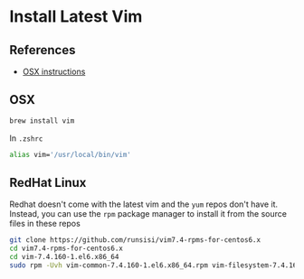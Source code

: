 Install Latest Vim
==================

References
----------
* [OSX instructions](http://stackoverflow.com/questions/33198355/upgrade-to-vim-7-4-in-os-x-el-capitan)

OSX
---
```zsh
brew install vim
```

In `.zshrc`
```zsh
alias vim='/usr/local/bin/vim'
```

RedHat Linux
------------
Redhat doesn't come with the latest vim and the `yum` repos don't have it.
Instead, you can use the `rpm` package manager to install it from the
source files in these repos
```zsh
git clone https://github.com/runsisi/vim7.4-rpms-for-centos6.x
cd vim7.4-rpms-for-centos6.x
cd vim-7.4.160-1.el6.x86_64
sudo rpm -Uvh vim-common-7.4.160-1.el6.x86_64.rpm vim-filesystem-7.4.160-1.el6.x86_64.rpm vim-enhanced-7.4.160-1.el6.x86_64.rpm
```
